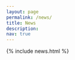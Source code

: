 ```yaml
---
layout: page
permalink: /news/
title: News
description: 
nav: true
---
```


{% include news.html %}
